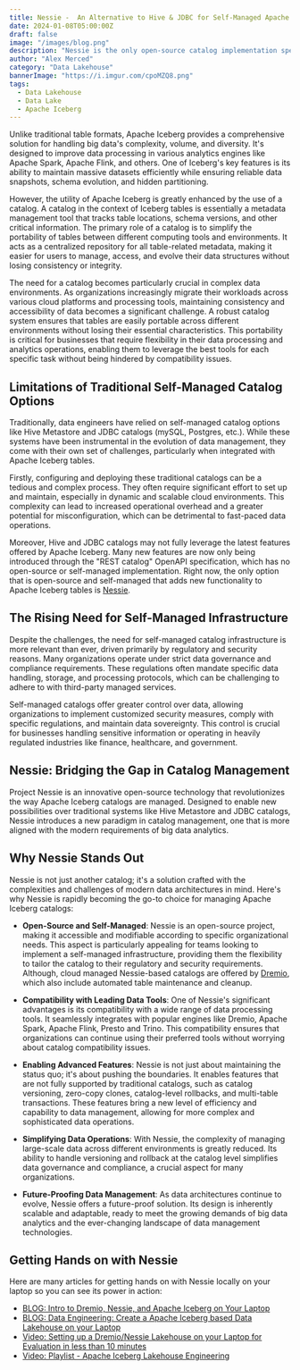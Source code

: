 ```yaml
---
title: Nessie -  An Alternative to Hive & JDBC for Self-Managed Apache Iceberg Catalogs
date: 2024-01-08T05:00:00Z
draft: false
image: "/images/blog.png"
description: "Nessie is the only open-source catalog implementation specifically for Apache Iceberg."
author: "Alex Merced"
category: "Data Lakehouse"
bannerImage: "https://i.imgur.com/cpoMZQ8.png"
tags:
  - Data Lakehouse
  - Data Lake
  - Apache Iceberg
---
```


Unlike traditional table formats, Apache Iceberg provides a comprehensive solution for handling big data's complexity, volume, and diversity. It's designed to improve data processing in various analytics engines like Apache Spark, Apache Flink, and others. One of Iceberg's key features is its ability to maintain massive datasets efficiently while ensuring reliable data snapshots, schema evolution, and hidden partitioning.

However, the utility of Apache Iceberg is greatly enhanced by the use of a catalog. A catalog in the context of Iceberg tables is essentially a metadata management tool that tracks table locations, schema versions, and other critical information. The primary role of a catalog is to simplify the portability of tables between different computing tools and environments. It acts as a centralized repository for all table-related metadata, making it easier for users to manage, access, and evolve their data structures without losing consistency or integrity.

The need for a catalog becomes particularly crucial in complex data environments. As organizations increasingly migrate their workloads across various cloud platforms and processing tools, maintaining consistency and accessibility of data becomes a significant challenge. A robust catalog system ensures that tables are easily portable across different environments without losing their essential characteristics. This portability is critical for businesses that require flexibility in their data processing and analytics operations, enabling them to leverage the best tools for each specific task without being hindered by compatibility issues.

## Limitations of Traditional Self-Managed Catalog Options
Traditionally, data engineers have relied on self-managed catalog options like Hive Metastore and JDBC catalogs (mySQL, Postgres, etc.). While these systems have been instrumental in the evolution of data management, they come with their own set of challenges, particularly when integrated with Apache Iceberg tables.

Firstly, configuring and deploying these traditional catalogs can be a tedious and complex process. They often require significant effort to set up and maintain, especially in dynamic and scalable cloud environments. This complexity can lead to increased operational overhead and a greater potential for misconfiguration, which can be detrimental to fast-paced data operations.

Moreover, Hive and JDBC catalogs may not fully leverage the latest features offered by Apache Iceberg. Many new features are now only being introduced through the "REST catalog" OpenAPI specification, which has no open-source or self-managed implementation. Right now, the only option that is open-source and self-managed that adds new functionality to Apache Iceberg tables is [Nessie](https://www.projectnessie.org).

## The Rising Need for Self-Managed Infrastructure
Despite the challenges, the need for self-managed catalog infrastructure is more relevant than ever, driven primarily by regulatory and security reasons. Many organizations operate under strict data governance and compliance requirements. These regulations often mandate specific data handling, storage, and processing protocols, which can be challenging to adhere to with third-party managed services.

Self-managed catalogs offer greater control over data, allowing organizations to implement customized security measures, comply with specific regulations, and maintain data sovereignty. This control is crucial for businesses handling sensitive information or operating in heavily regulated industries like finance, healthcare, and government.

## Nessie: Bridging the Gap in Catalog Management
Project Nessie is an innovative open-source technology that revolutionizes the way Apache Iceberg catalogs are managed. Designed to enable new possibilities over traditional systems like Hive Metastore and JDBC catalogs, Nessie introduces a new paradigm in catalog management, one that is more aligned with the modern requirements of big data analytics.

## Why Nessie Stands Out
Nessie is not just another catalog; it's a solution crafted with the complexities and challenges of modern data architectures in mind. Here's why Nessie is rapidly becoming the go-to choice for managing Apache Iceberg catalogs:

- **Open-Source and Self-Managed**: Nessie is an open-source project, making it accessible and modifiable according to specific organizational needs. This aspect is particularly appealing for teams looking to implement a self-managed infrastructure, providing them the flexibility to tailor the catalog to their regulatory and security requirements. Although, cloud managed Nessie-based catalogs are offered by [Dremio](https://www.dremio.com/get-started), which also include automated table maintenance and cleanup.

- **Compatibility with Leading Data Tools**: One of Nessie's significant advantages is its compatibility with a wide range of data processing tools. It seamlessly integrates with popular engines like Dremio, Apache Spark, Apache Flink, Presto and Trino. This compatibility ensures that organizations can continue using their preferred tools without worrying about catalog compatibility issues.

- **Enabling Advanced Features**: Nessie is not just about maintaining the status quo; it's about pushing the boundaries. It enables features that are not fully supported by traditional catalogs, such as catalog versioning, zero-copy clones, catalog-level rollbacks, and multi-table transactions. These features bring a new level of efficiency and capability to data management, allowing for more complex and sophisticated data operations.

- **Simplifying Data Operations**: With Nessie, the complexity of managing large-scale data across different environments is greatly reduced. Its ability to handle versioning and rollback at the catalog level simplifies data governance and compliance, a crucial aspect for many organizations.

- **Future-Proofing Data Management**: As data architectures continue to evolve, Nessie offers a future-proof solution. Its design is inherently scalable and adaptable, ready to meet the growing demands of big data analytics and the ever-changing landscape of data management technologies.

## Getting Hands on with Nessie

Here are many articles for getting hands on with Nessie locally on your laptop so you can see its power in action:

- [BLOG: Intro to Dremio, Nessie, and Apache Iceberg on Your Laptop](https://www.dremio.com/blog/intro-to-dremio-nessie-and-apache-iceberg-on-your-laptop/)
- [BLOG: Data Engineering: Create a Apache Iceberg based Data Lakehouse on your Laptop](https://dev.to/alexmercedcoder/data-engineering-create-a-apache-iceberg-based-data-lakehouse-on-your-laptop-41a8)
- [Video: Setting up a Dremio/Nessie Lakehouse on your Laptop for Evaluation in less than 10 minutes](https://www.youtube.com/watch?v=JIrjkEWhgNE)
- [Video: Playlist - Apache Iceberg Lakehouse Engineering](https://www.youtube.com/watch?v=SIriNcVIGJQ&list=PLsLAVBjQJO0p0Yq1fLkoHvt2lEJj5pcYe)
